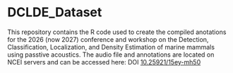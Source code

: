 # DCLDE_Dataset
This repository contains the R code used to create the compiled anotations for the 2026 (now 2027) conference and workshop on the Detection, Classification, Localization, and Density Estimation of marine mammals using passtive acoustics. The audio file and annotations are located on NCEI servers and can be accessed here: DOI [10.25921/15ey-mh50](https://data.noaa.gov/metaview/page?xml=NOAA/NESDIS/NGDC/MGG/passive_acoustic//iso/xml/DCLDE_2026_Killer_Whales.xml&view=getDataView) 


